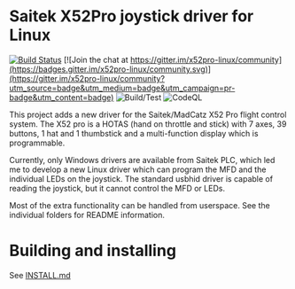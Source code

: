 Saitek X52Pro joystick driver for Linux
=======================================

[![Build Status](https://www.travis-ci.org/nirenjan/x52pro-linux.svg?branch=master)](https://www.travis-ci.org/nirenjan/x52pro-linux)
[![Join the chat at https://gitter.im/x52pro-linux/community](https://badges.gitter.im/x52pro-linux/community.svg)](https://gitter.im/x52pro-linux/community?utm_source=badge&utm_medium=badge&utm_campaign=pr-badge&utm_content=badge)
![Build/Test](https://github.com/nirenjan/x52pro-linux/workflows/Build/Test/badge.svg)
![CodeQL](https://github.com/nirenjan/x52pro-linux/workflows/CodeQL/badge.svg)

This project adds a new driver for the Saitek/MadCatz X52 Pro flight
control system. The X52 pro is a HOTAS (hand on throttle and stick)
with 7 axes, 39 buttons, 1 hat and 1 thumbstick and a multi-function
display which is programmable.

Currently, only Windows drivers are available from Saitek PLC, which
led me to develop a new Linux driver which can program the MFD and
the individual LEDs on the joystick. The standard usbhid driver is
capable of reading the joystick, but it cannot control the MFD or LEDs.

Most of the extra functionality can be handled from userspace. See
the individual folders for README information.

# Building and installing

See [INSTALL.md](https://github.com/nirenjan/x52pro-linux/blob/master/INSTALL.md)

